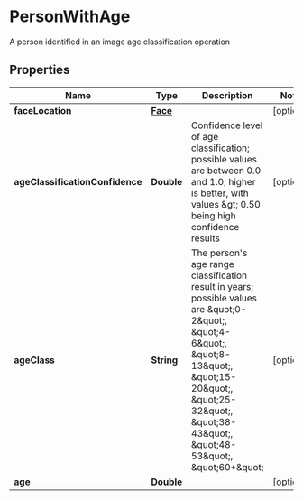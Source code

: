 

# PersonWithAge

A person identified in an image age classification operation
## Properties

Name | Type | Description | Notes
------------ | ------------- | ------------- | -------------
**faceLocation** | [**Face**](Face.md) |  |  [optional]
**ageClassificationConfidence** | **Double** | Confidence level of age classification; possible values are between 0.0 and 1.0; higher is better, with values &amp;gt; 0.50 being high confidence results |  [optional]
**ageClass** | **String** | The person&#39;s age range classification result in years; possible values are \&quot;0-2\&quot;, \&quot;4-6\&quot;, \&quot;8-13\&quot;, \&quot;15-20\&quot;, \&quot;25-32\&quot;, \&quot;38-43\&quot;, \&quot;48-53\&quot;, \&quot;60+\&quot; |  [optional]
**age** | **Double** |  |  [optional]



